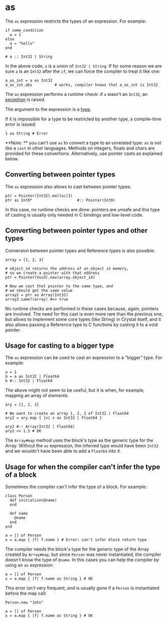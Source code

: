 # as

The `as` expression restricts the types of an expression. For example:

```crystal
if some_condition
  a = 1
else
  a = "hello"
end

# a :: Int32 | String
```

In the above code, `a` is a union of `Int32 | String`. If for some reason we are sure `a` is an `Int32` after the `if`, we can force the compiler to treat it like one:

```crystal
a_as_int = a as Int32
a_as_int.abs          # works, compiler knows that a_as_int is Int32
```

The `as` expression performs a runtime check: if `a` wasn't an `Int32`, an [exception](exception_handling.html) is raised.

The argument to the expression is a [type](type_grammar.html).

If it is impossible for a type to be restricted by another type, a compile-time error is issued:

```crystal
1 as String # Error
```

**Note: ** you can't use `as` to convert a type to an unrelated type: `as` is not like a `cast` in other languages. Methods on integers, floats and chars are provided for these convertions. Alternatively, use pointer casts as explained below.

## Converting between pointer types

The `as` expression also allows to cast between pointer types:

```crystal
ptr = Pointer(Int32).malloc(1)
ptr as Int8*                    #:: Pointer(Int8)
```

In this case, no runtime checks are done: pointers are unsafe and this type of casting is usually only needed in C bindings and low-level code.

## Converting between pointer types and other types

Conversion between pointer types and Reference types is also possible:

```crystal
array = [1, 2, 3]

# object_id returns the address of an object in memory,
# so we create a pointer with that address
ptr = Pointer(Void).new(array.object_id)

# Now we cast that pointer to the same type, and
# we should get the same value
array2 = ptr as Array(Int32)
array2.same?(array) #=> true
```

No runtime checks are performed in these cases because, again, pointers are involved. The need for this cast is even more rare than the previous one, but allows to implement some core types (like String) in Crystal itself, and it also allows passing a Reference type to C functions by casting it to a void pointer.

## Usage for casting to a bigger type

The `as` expression can be used to cast an expression to a "bigger" type. For example:

```crystal
a = 1
b = a as Int32 | Float64
b #:: Int32 | Float64
```

The above might not seem to be useful, but it is when, for example, mapping an array of elements:

```crystal
ary = [1, 2, 3]

# We want to create an array 1, 2, 3 of Int32 | Float64
ary2 = ary.map { |x| x as Int32 | Float64 }

ary2 #:: Array(Int32 | Float64)
ary2 << 1.5 # OK
```

The `Array#map` method uses the block's type as the generic type for the Array. Without the `as` expression, the inferred type would have been `Int32` and we wouldn't have been able to add a `Float64` into it.

## Usage for when the compiler can't infer the type of a block

Sometimes the compiler can't infer the type of a block. For example:

```crystal
class Person
  def initialize(@name)
  end

  def name
    @name
  end
end

a = [] of Person
x = a.map { |f| f.name } # Error: can't infer block return type
```

The compiler needs the block's type for the generic type of the Array created by `Array#map`, but since `Person` was never instantiated, the compiler doesn't know the type of `@name`. In this cases you can help the compiler by using an `as` expression:

```crystal
a = [] of Person
x = a.map { |f| f.name as String } # OK
```

This error isn't very frequent, and is usually gone if a `Person` is instantiated before the map call:

```crystal
Person.new "John"

a = [] of Person
x = a.map { |f| f.name as String } # OK
```
